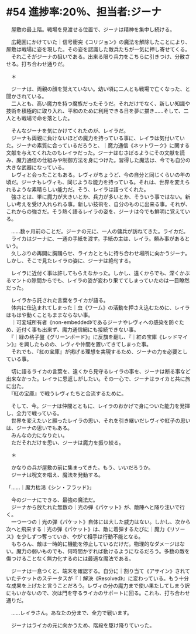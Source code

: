 # #54 進捗率:20％、担当者:ジーナ
　屋敷の最上階。戦場を見渡せる位置で、ジーナは精神を集中し続ける。

　広範囲にかけていた｜信号衝突《コリジョン》の魔法を解除したことにより、屋敷は戦場に姿を現した。その姿を認識した敵兵たちが一気に押し寄せてくる。  
　それこそがジーナの狙いである。出来る限り兵力をこちらに引きつけ、分散させる。打ち合わせ通りだ。

　＊

　ジーナは、両親の顔を覚えていない。幼い頃に二人とも戦場で亡くなった、と聞かされている。  
　二人とも、高い魔力を持つ魔族だったそうだ。それだけでなく、新しい知識や技術を積極的に取り入れ、平和のために利用できる日を夢に描き……そして、二人とも戦場で命を落とした。

　そんなジーナを気にかけてくれたのが、レイラだ。  
　ジーナも両親に負けないほどの魔力を持っている事に、レイラは気付いていた。ジーナの素質に合っているだろうと、｜魔力通信《ネットワーク》に関する文献を与えてくれたのもレイラだった。ジーナはむさぼるようにその文献を読み、魔力通信の仕組みや制御方法を身につけた。習得した魔法は、今でも自分の大きな武器になっている。  
　レヴィと会ったこともある。レヴィがちょうど、今の自分と同じくらいの年の頃だ。ジーナもレヴィも、同じような能力を持っている。それは、世界を変えられるような素晴らしい能力だ。そう、レイラは語ってくれた。  
　強さとは、単に魔力が大きいとか、兵力が多いとか、そういう事ではない。新しい考えを受け入れられる事。新しい技術を、自分のものに出来る事。それが、これからの強さだ。そう熱く語るレイラの姿を、ジーナは今でも鮮明に覚えている。

　……数ヶ月前のことだ。ジーナの元に、一人の傭兵が訪ねてきた。ライカだ。  
　ライカはジーナに、一通の手紙を渡す。手紙の主は、レイラ。頼み事があるという。  
　久しぶりの再開に胸踊らせ、ライカとともに待ち合わせ場所に向かうジーナ。しかし、そこで見たレイラの姿に、ジーナは絶句する。

　レイラに近付く事は許してもらえなかった。しかし、遠くからでも、深くかぶるマントの隙間からでも、レイラの姿が変わり果ててしまっていたのは一目瞭然だった。

　レイラから託された言葉をライカが語る。  
　体内に仕込まれてしまった｜虫《ワーム》の活動を押さえ込むために、レイラはもはや動くこともままならない事。  
　｜可変域所有者《non-embedded》であるジーナやレヴィへの感染を防ぐため、近付く事も出来ず、魔力通信網にも接続できない事。  
　『｜緑の格子盤《グリーンボード》』に反旗を翻し、『｜紅の宝庫《レッドマイン》』を興したものの、レヴィや仲間を置いてきてしまった事。  
　それでも、『紅の宝庫』が掲げる理想を実現するため、ジーナの力を必要としている事。

　切に語るライカの言葉を、遠くから見守るレイラの事を、ジーナは断る事など出来なかった。レイラに恩返しがしたい。その一心で、ジーナはライカと共に旅に出た。  
　『紅の宝庫』で戦うレヴィたちと合流するために。

　そして、今。ジーナは仲間とともに、レイラのおかげで身についた能力を発揮し、全力で戦っている。  
　世界を変えたいと願ったレイラの思い、それを引き継いだレヴィや紅子の思いは、ジーナの思いでもある。  
　みんなの力になりたい。  
　ただそれだけを思い、ジーナは魔力を振り絞る。

　＊

　かなりの兵が屋敷の前に集まってきた。もう、いいだろうか。  
　ジーナは呪文を唱え、魔法を発動する。

「……｜魔力枯渇《シン・フラッド》」

　今のジーナにできる、最強の魔法だ。  
　ジーナから放たれた無数の｜光の弾《パケット》が、敵陣へと降り注いで行く。  
　一つ一つの｜光の弾《パケット》自体には大した威力はない。しかし、次から次へと飛来する｜光の弾《パケット》は、敵に着弾するたびに｜魔力《リソース》を少しずつ奪っていき、やがて相手は行動不能となる。  
　もちろん、敵は一時的に機能を停止しているだけだ。物理的なダメージはない。魔力の弱いものでも、何時間かすれば動けるようになるだろう。多数の敵を傷つけることなく無力化するのには最適な魔法である。

　ジーナは一息つくと、端末を確認する。自分に｜割り当て《アサイン》されていたチケットのステータスが『｜解決《Resolved》』に変わっている。もう十分な成果を上げたと言うことだろう。レヴィの分の魔力まで使い果たしてしまう訳にもいかないので、次は門を守るライカのサポートに回る。これも、打ち合わせ通りだ。

　……レイラさん。あなたの分まで、全力で戦います。

　ジーナはライカの元に向かうため、階段を駆け降りていった。
